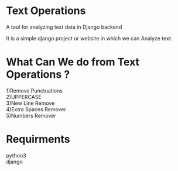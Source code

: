 # Text Operations
A tool for analyzing text data in Django backend

It is a simple django project or website in which we can Analyze text.

<h1>What Can We do from Text Operations ?</h1>
1)Remove Punctuations<br>
2)UPPERCASE<br>
3)New Line Remove<br>
4)Extra Spaces Remover<br>
5)Numbers Remover

<h1>Requirments</h1>
python3<br>
django<br>
